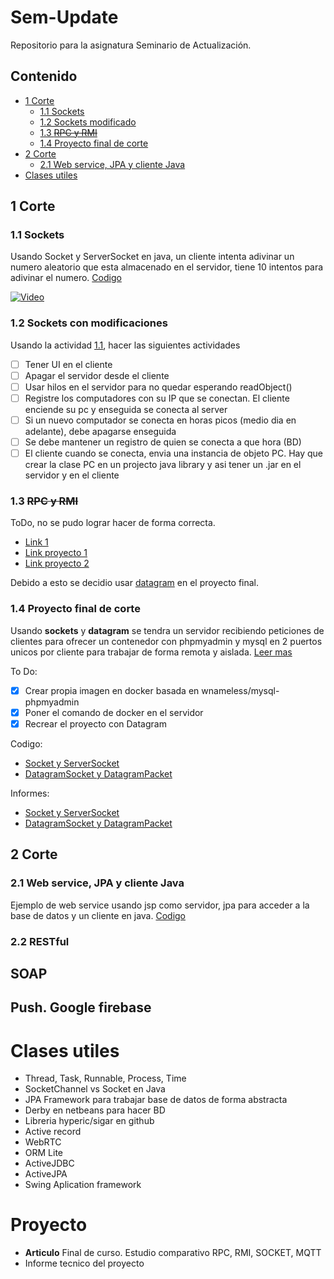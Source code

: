 # Sem-Update
Repositorio para la asignatura Seminario de Actualización. 

## Contenido
  - [1 Corte](#1-corte)
    - [1.1 Sockets](#11-sockets)
    - [1.2 Sockets modificado](#12-sockets-con-modificaciones)
    - [1.3 ~~RPC y RMI~~](#13-rpc-y-rmi)
    - [1.4 Proyecto final de corte](#14-proyecto-final-de-corte)
  - [2 Corte](#2-corte)
    - [2.1 Web service, JPA y cliente Java](#21-web-service,-jpa-y-cliente-java)
  - [Clases utiles](#clases-utiles)
<!---  - [3 Corte](#3-corte)--->

## 1 Corte

### 1.1 Sockets
Usando Socket y ServerSocket en java, un cliente intenta adivinar un numero aleatorio que esta almacenado en el servidor, tiene 10 intentos para adivinar el numero. [Codigo](1-Corte/Sockets/src/sockets)

[![Video](http://img.youtube.com/vi/HqRHc-UUyZc/0.jpg)](http://www.youtube.com/watch?v=HqRHc-UUyZc)

### 1.2 Sockets con modificaciones
Usando la actividad [1.1](#11-sockets), hacer las siguientes actividades
- [ ] Tener UI en el cliente
- [ ] Apagar el servidor desde el cliente
- [ ] Usar hilos en el servidor para no quedar esperando readObject()
- [ ] Registre los computadores con su IP que se conectan. El cliente enciende su pc y enseguida se conecta al server
- [ ] Si un nuevo computador se conecta en horas picos (medio dia en adelante), debe apagarse enseguida
- [ ] Se debe mantener un registro de quien se conecta a que hora (BD)
- [ ] El cliente cuando se conecta, envia una instancia de objeto PC. Hay que crear la clase PC en un projecto java library y asi tener un .jar en el servidor y en el cliente

### 1.3 ~~RPC y RMI~~
ToDo, no se pudo lograr hacer de forma correcta.
  - [Link 1](https://www.adictosaltrabajo.com/tutoriales/rmi-remote-registry/)
  - [Link proyecto 1](http://omarghader.github.io/docker-tutorial-phpmyadmin-and-mysql-server/)
  - [Link proyecto 2](https://blog.thenets.org/how-to-install-mysql-and-phpmyadmin-with-docker/)

Debido a esto se decidio usar [datagram](#14-proyecto-final-de-corte) en el proyecto final.

### 1.4 Proyecto final de corte
Usando **sockets** y **datagram** se tendra un servidor recibiendo peticiones de clientes para ofrecer un contenedor con phpmyadmin y mysql en 2 puertos unicos por cliente para trabajar de forma remota y aislada. [Leer mas](Proyecto-1-Corte/)

To Do:
 - [x] Crear propia imagen en docker basada en wnameless/mysql-phpmyadmin
 - [x] Poner el comando de docker en el servidor
 - [x] Recrear el proyecto con Datagram

Codigo:
  - [Socket y ServerSocket](Proyecto-1-Corte/SocketsFinal)
  - [DatagramSocket y DatagramPacket](Proyecto-1-Corte/DatagramFinal)

Informes: 
  - [Socket y ServerSocket](Proyecto-1-Corte/SocketsFinal/Informe-Sockets.pdf)
  - [DatagramSocket y DatagramPacket](Proyecto-1-Corte/DatagramFinal/Informe-Datagram.pdf)

## 2 Corte
### 2.1 Web service, JPA y cliente Java
Ejemplo de web service usando jsp como servidor, jpa para acceder a la base de datos y un cliente en java. [Codigo](2-Corte/ejemplo)

### 2.2 RESTful
## SOAP
## Push. Google firebase

# Clases utiles
  - Thread, Task, Runnable, Process, Time
  - SocketChannel vs Socket en Java
  - JPA Framework para trabajar base de datos de forma abstracta
  - Derby en netbeans para hacer BD
  - Libreria hyperic/sigar en github
  - Active record
  - WebRTC
  - ORM Lite
  - ActiveJDBC
  - ActiveJPA
  - Swing Aplication framework

# Proyecto
  - **Articulo** Final de curso. Estudio comparativo RPC, RMI, SOCKET, MQTT
  - Informe tecnico del proyecto
